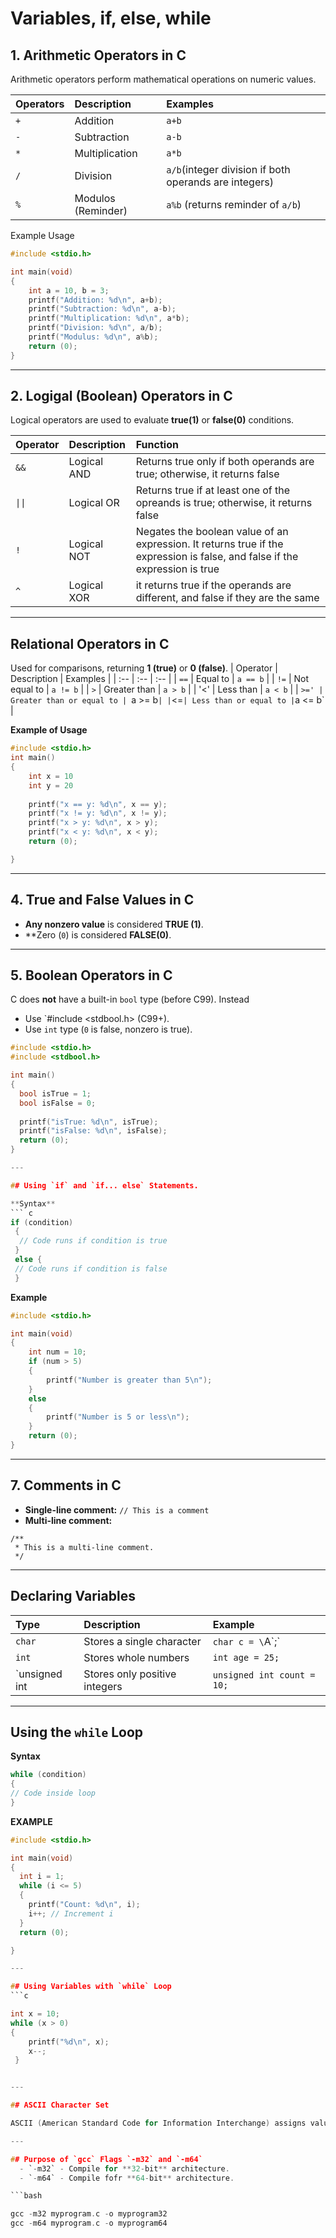 # Variables, if, else, while

## 1. Arithmetic Operators in C

Arithmetic operators perform mathematical operations on numeric values.

| Operators | Description | Examples |
| :-- | :-- | :- |
| `+` | Addition |`a+b` |
| `-` | Subtraction |`a-b` |
| `*` | Multiplication |`a*b`|
| `/` | Division | `a/b`(integer division if both operands are integers) |
| `%` | Modulos (Reminder) | `a%b` (returns reminder of `a/b`) |

Example Usage
```c
#include <stdio.h>

int main(void)
{
	int a = 10, b = 3;
	printf("Addition: %d\n", a+b);
	printf("Subtraction: %d\n", a-b);
	printf("Multiplication: %d\n", a*b);
	printf("Division: %d\n", a/b);
	printf("Modulus: %d\n", a%b);
	return (0);
}
```

---

## 2. Logigal (Boolean) Operators in C

Logical operators are used to evaluate **true(1)** or **false(0)** conditions.

| Operator | Description | Function |
| :--| :--| :--|
| `&&` | Logical AND | Returns true only if both operands are true; otherwise, it returns false |
|`\|\|` | Logical OR | Returns true if at least one of the opreands is true; otherwise, it returns false |
|`!` | Logical NOT | Negates the boolean value of an expression. It returns true if the expression is false, and false if the expression is true |
|`^` | Logical XOR | it returns true if the operands are different, and false if they are the same |

---

## Relational Operators in C
Used for comparisons, returning **1 (true)** or **0 (false)**.
| Operator | Description | Examples |
| :--      | :--         | :--      |
| `==` | Equal to | `a == b` |
| `!=` | Not equal to | `a != b` |
| `>`  | Greater than | `a > b`  |
| '<'  | Less than    | `a < b`  |
| `>=' | Greater than or equal to | `a >= b` |
| `<=` | Less than or equal to | `a <= b` |

**Example of Usage**
```c
#include <stdio.h>
int main()
{
	int x = 10
	int y = 20
	
	printf("x == y: %d\n", x == y);
	printf("x != y: %d\n", x != y);
	printf("x > y: %d\n", x > y);
	printf("x < y: %d\n", x < y);
	return (0);

}
```

---

## 4. True and False Values in C
  - **Any nonzero value** is considered **TRUE (1)**.
  - **Zero (`0`) is considered **FALSE(0)**.

---

## 5. Boolean Operators in C
C does **not** have a built-in `bool` type (before C99). Instead
  - Use `#include <stdbool.h> (C99+).
  - Use `int` type (`0` is false, nonzero is true).
  ```c
  #include <stdio.h>
  #include <stdbool.h>
  
  int main()
  {
	bool isTrue = 1;
	bool isFalse = 0;
	
	printf("isTrue: %d\n", isTrue);
	printf("isFalse: %d\n", isFalse);
	return (0);
  }

---

## Using `if` and `if... else` Statements.

**Syntax**
``` c
if (condition)
   {
	// Code runs if condition is true
   }
   else {
   // Code runs if condition is false
   }
```

**Example**
``` c
#include <stdio.h>

int main(void)
{
	int num = 10;
	if (num > 5)
	{
		printf("Number is greater than 5\n");
	}
	else
	{
		printf("Number is 5 or less\n");
	}
	return (0);
}
```

---

## 7. Comments in C
  - **Single-line comment:** `// This is a comment`
  - **Multi-line comment:**
  ```
  /**
   * This is a multi-line comment.
   */
   ```

---

## Declaring Variables

| Type | Description | Example |
| :-- | :-- | :-- |
| `char` | Stores a single character | `char c = \`A\`;` |
| `int` | Stores whole numbers | `int age = 25;` |
| `unsigned int | Stores only positive integers | `unsigned int count = 10;` |

---

## Using the `while` Loop
**Syntax**
```c
while (condition)
{
// Code inside loop
}
```

**EXAMPLE**
```c
#include <stdio.h>

int main(void)
{
  int i = 1;
  while (i <= 5)
  {
	printf("Count: %d\n", i);
	i++; // Increment i
  }
  return (0);

}

---

## Using Variables with `while` Loop
```c

int x = 10;
while (x > 0)
{
	printf("%d\n", x);
 	x--;
 }


---

## ASCII Character Set

ASCII (American Standard Code for Information Interchange) assigns values to characters.

---

## Purpose of `gcc` Flags `-m32` and `-m64`
  - `-m32` - Compile for **32-bit** architecture.
  - `-m64` - Compile fofr **64-bit** architecture.

```bash

gcc -m32 myprogram.c -o myprogram32
gcc -m64 myprogram.c -o myprogram64